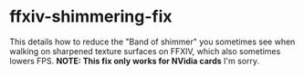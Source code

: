 # ffxiv-shimmering-fix
This details how to reduce the "Band of shimmer" you sometimes see when walking on sharpened texture surfaces on FFXIV, which also sometimes lowers FPS. **NOTE: This fix only works for NVidia cards** I'm sorry.
